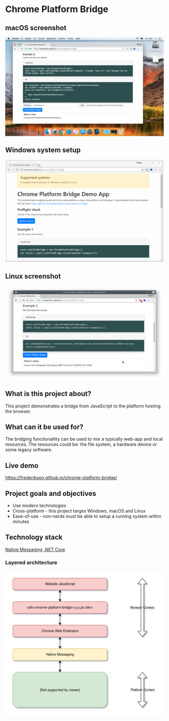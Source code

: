 # Chrome Platform Bridge
## macOS screenshot
![Demo](https://raw.githubusercontent.com/frederiksen/chrome-platform-bridge/master/documentation/macOS.png "Demo")

## Windows system setup
![Demo](https://raw.githubusercontent.com/frederiksen/chrome-platform-bridge/master/documentation/Windows.gif "Demo")

## Linux screenshot
![Demo](https://raw.githubusercontent.com/frederiksen/chrome-platform-bridge/master/documentation/Linux.png "Demo")

## What is this project about?
This project demonstrates a bridge from JavaScript to the platform hosting the browser.

## What can it be used for?
The bridging functionallity can be used to mix a typically web-app and local resources. The resources could be: the file system, a hardware device or some legacy software.

## Live demo
https://frederiksen.github.io/chrome-platform-bridge/

## Project goals and objectives
* Use modern technologies
* Cross-platform - this project targes Windows, macOS and Linux
* Ease-of-use - non-nerds must be able to setup a running system within minutes

## Technology stack
[Native Messaging](https://developer.chrome.com/apps/nativeMessaging)
[.NET Core](https://github.com/dotnet/core)

### Layered architecture
![Layered architecture](https://raw.githubusercontent.com/frederiksen/chrome-platform-bridge/master/documentation/Architecture.svg?sanitize=true "Layered architecture")
